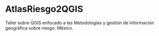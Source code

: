 # AtlasRiesgo2QGIS
Taller sobre QGIS enfocado a las Metodologías y gestión de información geográfica sobre riesgo.
México.
